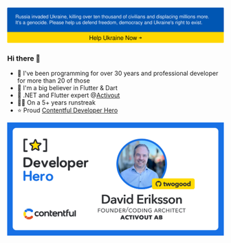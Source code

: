 [![Stand With Ukraine](https://raw.githubusercontent.com/vshymanskyy/StandWithUkraine/main/banner2-direct.svg)](https://stand-with-ukraine.pp.ua)

### Hi there 👋

<!--
**twogood/twogood** is a ✨ _special_ ✨ repository because its `README.md` (this file) appears on your GitHub profile.

Here are some ideas to get you started:

- 🔭 I’m currently working on ...
- 🌱 I’m currently learning ...
- 👯 I’m looking to collaborate on ...
- 🤔 I’m looking for help with ...
- 💬 Ask me about ...
- 📫 How to reach me: ...
- 😄 Pronouns: ...
- ⚡ Fun fact: ...
-->

- 📅 I've been programming for over 30 years and professional developer for more than 20 of those
- 💙 I'm a big believer in Flutter & Dart
- 💼 .NET and Flutter expert @[Activout](https://activout.se)
- 🏃‍♂️ On a 5+ years runstreak
- ⭐ Proud [Contentful Developer Hero](https://www.contentful.com/developers/heroes/)

![Contentful Developer Hero](contentful.png)
